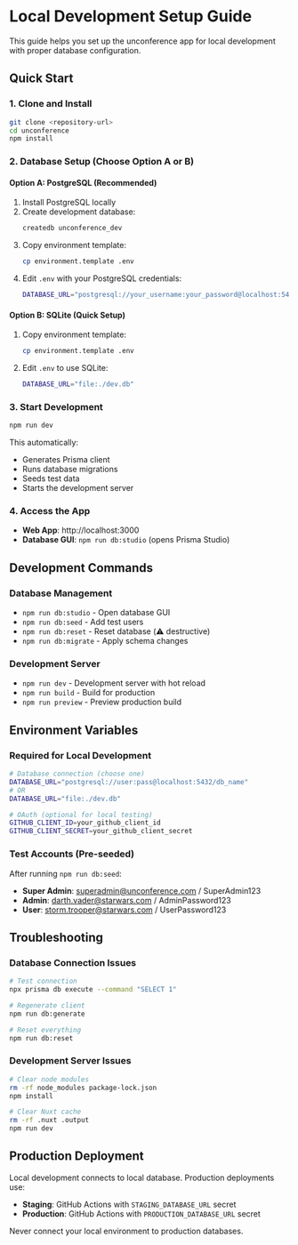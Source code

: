 # Local Development Setup Guide

This guide helps you set up the unconference app for local development with proper database configuration.

## Quick Start

### 1. Clone and Install
```bash
git clone <repository-url>
cd unconference
npm install
```

### 2. Database Setup (Choose Option A or B)

#### Option A: PostgreSQL (Recommended)
1. Install PostgreSQL locally
2. Create development database:
   ```bash
   createdb unconference_dev
   ```
3. Copy environment template:
   ```bash
   cp environment.template .env
   ```
4. Edit `.env` with your PostgreSQL credentials:
   ```bash
   DATABASE_URL="postgresql://your_username:your_password@localhost:5432/unconference_dev"
   ```

#### Option B: SQLite (Quick Setup)
1. Copy environment template:
   ```bash
   cp environment.template .env
   ```
2. Edit `.env` to use SQLite:
   ```bash
   DATABASE_URL="file:./dev.db"
   ```

### 3. Start Development
```bash
npm run dev
```

This automatically:
- Generates Prisma client
- Runs database migrations
- Seeds test data
- Starts the development server

### 4. Access the App
- **Web App**: http://localhost:3000
- **Database GUI**: `npm run db:studio` (opens Prisma Studio)

## Development Commands

### Database Management
- `npm run db:studio` - Open database GUI
- `npm run db:seed` - Add test users
- `npm run db:reset` - Reset database (⚠️ destructive)
- `npm run db:migrate` - Apply schema changes

### Development Server
- `npm run dev` - Development server with hot reload
- `npm run build` - Build for production
- `npm run preview` - Preview production build

## Environment Variables

### Required for Local Development
```bash
# Database connection (choose one)
DATABASE_URL="postgresql://user:pass@localhost:5432/db_name"
# OR
DATABASE_URL="file:./dev.db"

# OAuth (optional for local testing)
GITHUB_CLIENT_ID=your_github_client_id
GITHUB_CLIENT_SECRET=your_github_client_secret
```

### Test Accounts (Pre-seeded)
After running `npm run db:seed`:
- **Super Admin**: superadmin@unconference.com / SuperAdmin123
- **Admin**: darth.vader@starwars.com / AdminPassword123
- **User**: storm.trooper@starwars.com / UserPassword123

## Troubleshooting

### Database Connection Issues
```bash
# Test connection
npx prisma db execute --command "SELECT 1"

# Regenerate client
npm run db:generate

# Reset everything
npm run db:reset
```

### Development Server Issues
```bash
# Clear node modules
rm -rf node_modules package-lock.json
npm install

# Clear Nuxt cache
rm -rf .nuxt .output
npm run dev
```

## Production Deployment

Local development connects to local database. Production deployments use:
- **Staging**: GitHub Actions with `STAGING_DATABASE_URL` secret
- **Production**: GitHub Actions with `PRODUCTION_DATABASE_URL` secret

Never connect your local environment to production databases.
